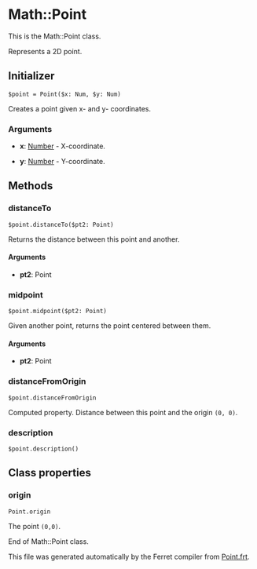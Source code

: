 # Math::Point

This is the Math::Point class.

Represents a 2D point.


## Initializer

```
$point = Point($x: Num, $y: Num)
```

Creates a point given x- and y- coordinates.


### Arguments

* __x__: [Number](/std/doc/Number.md) - X-coordinate.

* __y__: [Number](/std/doc/Number.md) - Y-coordinate.

## Methods

### distanceTo

```
$point.distanceTo($pt2: Point)
```

Returns the distance between this point and another.


#### Arguments

* __pt2__: Point  



### midpoint

```
$point.midpoint($pt2: Point)
```

Given another point, returns the point centered between them.


#### Arguments

* __pt2__: Point  



### distanceFromOrigin

```
$point.distanceFromOrigin
```

Computed property. Distance between this point and the origin `(0, 0)`.



### description

```
$point.description()
```


## Class properties


### origin

```
Point.origin
```

The point `(0,0)`.



End of Math::Point class.

This file was generated automatically by the Ferret compiler from
[Point.frt](../Point.frt).